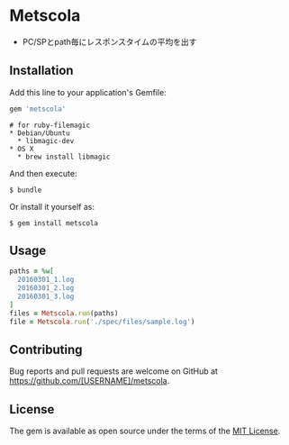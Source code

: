 # Metscola
* PC/SPとpath毎にレスポンスタイムの平均を出す

## Installation
Add this line to your application's Gemfile:

```ruby
gem 'metscola'
```
```
# for ruby-filemagic
* Debian/Ubuntu
  * libmagic-dev
* OS X
  * brew install libmagic
```

And then execute:

    $ bundle

Or install it yourself as:

    $ gem install metscola

## Usage
```ruby
paths = %w[
  20160301_1.log
  20160301_2.log
  20160301_3.log
]
files = Metscola.run(paths)
file = Metscola.run('./spec/files/sample.log')
```

## Contributing
Bug reports and pull requests are welcome on GitHub at https://github.com/[USERNAME]/metscola.

## License
The gem is available as open source under the terms of the [MIT License](http://opensource.org/licenses/MIT).
